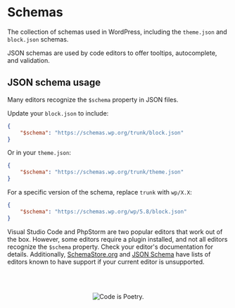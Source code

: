 # Schemas

The collection of schemas used in WordPress, including the `theme.json` and `block.json` schemas.

JSON schemas are used by code editors to offer tooltips, autocomplete, and validation.

## JSON schema usage

Many editors recognize the `$schema` property in JSON files.

Update your `block.json` to include:

```json
{
	"$schema": "https://schemas.wp.org/trunk/block.json"
}
```

Or in your `theme.json`:

```json
{
	"$schema": "https://schemas.wp.org/trunk/theme.json"
}
```

For a specific version of the schema, replace `trunk` with `wp/X.X`:

```json
{
	"$schema": "https://schemas.wp.org/wp/5.8/block.json"
}
```

Visual Studio Code and PhpStorm are two popular editors that work out of the box. However, some editors require a plugin installed, and not all editors recognize the `$schema` property. Check your editor's documentation for details. Additionally, [SchemaStore.org](https://www.schemastore.org/) and [JSON Schema](https://json-schema.org/implementations.html#editors) have lists of editors known to have support if your current editor is unsupported.

<br/><br/><p align="center"><img src="https://s.w.org/style/images/codeispoetry.png?1" alt="Code is Poetry." /></p>
